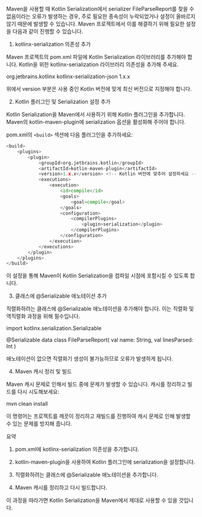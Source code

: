 Maven을 사용할 때 Kotlin Serialization에서 serializer FileParseReport를 찾을 수 없음이라는 오류가 발생하는 경우, 주로 필요한 종속성이 누락되었거나 설정이 올바르지 않기 때문에 발생할 수 있습니다. Maven 프로젝트에서 이를 해결하기 위해 필요한 설정을 다음과 같이 진행할 수 있습니다.

1. kotlinx-serialization 의존성 추가

Maven 프로젝트의 pom.xml 파일에 Kotlin Serialization 라이브러리를 추가해야 합니다. Kotlin을 위한 kotlinx-serialization 라이브러리 의존성을 추가해 주세요.

<dependency>
    <groupId>org.jetbrains.kotlinx</groupId>
    <artifactId>kotlinx-serialization-json</artifactId>
    <version>1.x.x</version> <!-- 최신 버전으로 변경하세요 -->
</dependency>

위에서 version 부분은 사용 중인 Kotlin 버전에 맞게 최신 버전으로 지정해야 합니다.

2. Kotlin 플러그인 및 Serialization 설정 추가

Kotlin Serialization을 Maven에서 사용하기 위해 Kotlin 플러그인을 추가합니다. Maven의 kotlin-maven-plugin에 serialization 옵션을 활성화해 주어야 합니다.

pom.xml의 `<build>` 섹션에 다음 플러그인을 추가하세요:
```python
<build>
    <plugins>
        <plugin>
            <groupId>org.jetbrains.kotlin</groupId>
            <artifactId>kotlin-maven-plugin</artifactId>
            <version>1.x.x</version> <!-- Kotlin 버전에 맞추어 설정하세요 -->
            <executions>
                <execution>
                    <id>compile</id>
                    <goals>
                        <goal>compile</goal>
                    </goals>
                    <configuration>
                        <compilerPlugins>
                            <plugin>serialization</plugin>
                        </compilerPlugins>
                    </configuration>
                </execution>
            </executions>
        </plugin>
    </plugins>
</build>
```

이 설정을 통해 Maven이 Kotlin Serialization을 컴파일 시점에 포함시킬 수 있도록 합니다.

3. 클래스에 @Serializable 애노테이션 추가

직렬화하려는 클래스에 @Serializable 애노테이션을 추가해야 합니다. 이는 직렬화 및 역직렬화 과정을 위해 필수입니다.

import kotlinx.serialization.Serializable

@Serializable
data class FileParseReport(
    val name: String,
    val linesParsed: Int
)

애노테이션이 없으면 직렬화기 생성이 불가능하므로 오류가 발생하게 됩니다.

4. Maven 캐시 정리 및 빌드

Maven 캐시 문제로 인해서 빌드 중에 문제가 발생할 수 있습니다. 캐시를 정리하고 빌드를 다시 시도해보세요:

mvn clean install

이 명령어는 프로젝트를 깨끗이 정리하고 재빌드를 진행하여 캐시 문제로 인해 발생할 수 있는 문제를 방지해 줍니다.

요약

1. pom.xml에 kotlinx-serialization 의존성을 추가합니다.


2. kotlin-maven-plugin을 사용하여 Kotlin 플러그인에 serialization을 설정합니다.


3. 직렬화하려는 클래스에 @Serializable 애노테이션을 추가합니다.


4. Maven 캐시를 정리하고 다시 빌드합니다.



이 과정을 따라가면 Kotlin Serialization을 Maven에서 제대로 사용할 수 있을 것입니다.

